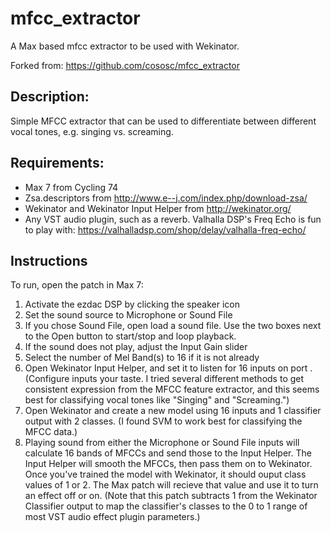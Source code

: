 # mfcc_extractor
A Max based mfcc extractor to be used with Wekinator.

Forked from: https://github.com/cososc/mfcc_extractor

## Description:
Simple MFCC extractor that can be used to differentiate between different vocal tones, e.g. singing vs. screaming.

## Requirements:
* Max 7 from Cycling 74
* Zsa.descriptors from http://www.e--j.com/index.php/download-zsa/
* Wekinator and Wekinator Input Helper from http://wekinator.org/
* Any VST audio plugin, such as a reverb. Valhalla DSP's Freq Echo is fun to play with: https://valhalladsp.com/shop/delay/valhalla-freq-echo/

## Instructions
To run, open the patch in Max 7:
1) Activate the ezdac DSP by clicking the speaker icon
2) Set the sound source to Microphone or Sound File
3) If you chose Sound File, open load a sound file. Use the two boxes next to the Open button to start/stop and loop playback.
4) If the sound does not play, adjust the Input Gain slider
5) Select the number of Mel Band(s) to 16 if it is not already
6) Open Wekinator Input Helper, and set it to listen for 16 inputs on port . (Configure inputs your taste. I tried several different methods to get consistent expression from the MFCC feature extractor, and this seems best for classifying vocal tones like "Singing" and "Screaming.")
7) Open Wekinator and create a new model using 16 inputs and 1 classifier output with 2 classes. (I found SVM to work best for classifying the MFCC data.)
8) Playing sound from either the Microphone or Sound File inputs will calculate 16 bands of MFCCs and send those to the Input Helper. The Input Helper will smooth the MFCCs, then pass them on to Wekinator. Once you've trained the model with Wekinator, it should ouput class values of 1 or 2. The Max patch will recieve that value and use it to turn an effect off or on. (Note that this patch subtracts 1 from the Wekinator Classifier output to map the classifier's classes to the 0 to 1 range of most VST audio effect plugin parameters.)
